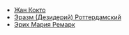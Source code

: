 * [Жан Кокто](Жан%20Кокто)
* [Эразм (Дезидерий) Роттердамский](Эразм%20(Дезидерий)%20Роттердамский)
* [Эрих Мария Ремарк](Эрих%20Мария%20Ремарк)